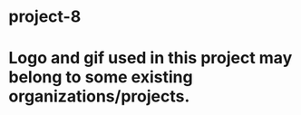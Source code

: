 # project-8
# Logo and gif used in this project may belong to some existing organizations/projects.
